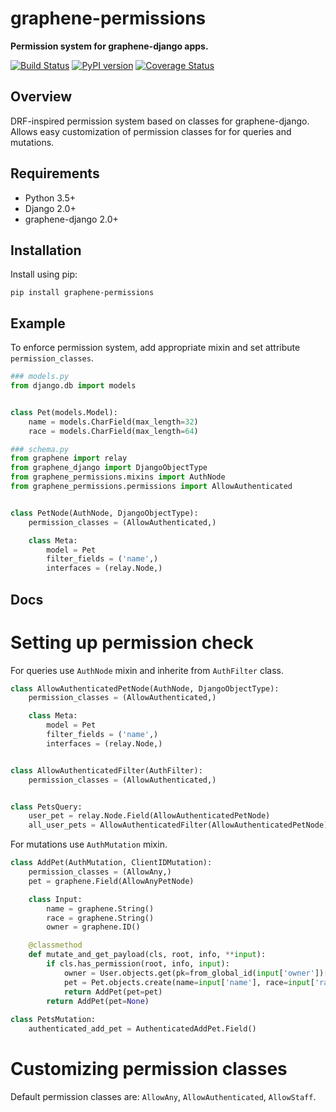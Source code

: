 # graphene-permissions

**Permission system for graphene-django apps.**

[![Build Status](https://travis-ci.org/redzej/graphene-permissions.svg?branch=travis-config)](https://travis-ci.org/redzej/graphene-permissions)
[![PyPI version](https://badge.fury.io/py/graphene-permissions.svg)](https://badge.fury.io/py/graphene-permissions)
[![Coverage Status](https://coveralls.io/repos/github/redzej/graphene-permissions/badge.svg?branch=master)](https://coveralls.io/github/redzej/graphene-permissions?branch=master)


## Overview

DRF-inspired permission system based on classes for graphene-django. Allows easy customization of permission classes for
for queries and mutations.


## Requirements

* Python 3.5+
* Django 2.0+
* graphene-django 2.0+

## Installation

Install using pip:

```commandline
pip install graphene-permissions
```

## Example

To enforce permission system, add appropriate mixin and set attribute `permission_classes`.


```python
### models.py
from django.db import models


class Pet(models.Model):
    name = models.CharField(max_length=32)
    race = models.CharField(max_length=64)
```
```python
### schema.py
from graphene import relay
from graphene_django import DjangoObjectType
from graphene_permissions.mixins import AuthNode
from graphene_permissions.permissions import AllowAuthenticated


class PetNode(AuthNode, DjangoObjectType):
    permission_classes = (AllowAuthenticated,)

    class Meta:
        model = Pet
        filter_fields = ('name',)
        interfaces = (relay.Node,)
```

## Docs

# Setting up permission check
For queries use `AuthNode` mixin and inherite from `AuthFilter` class.
```python
class AllowAuthenticatedPetNode(AuthNode, DjangoObjectType):
    permission_classes = (AllowAuthenticated,)

    class Meta:
        model = Pet
        filter_fields = ('name',)
        interfaces = (relay.Node,)


class AllowAuthenticatedFilter(AuthFilter):
    permission_classes = (AllowAuthenticated,)


class PetsQuery:
    user_pet = relay.Node.Field(AllowAuthenticatedPetNode)
    all_user_pets = AllowAuthenticatedFilter(AllowAuthenticatedPetNode)
```

For mutations use `AuthMutation` mixin.
```python
class AddPet(AuthMutation, ClientIDMutation):
    permission_classes = (AllowAny,)
    pet = graphene.Field(AllowAnyPetNode)

    class Input:
        name = graphene.String()
        race = graphene.String()
        owner = graphene.ID()

    @classmethod
    def mutate_and_get_payload(cls, root, info, **input):
        if cls.has_permission(root, info, input):
            owner = User.objects.get(pk=from_global_id(input['owner'])[1])
            pet = Pet.objects.create(name=input['name'], race=input['race'], owner=owner)
            return AddPet(pet=pet)
        return AddPet(pet=None)
        
class PetsMutation:
    authenticated_add_pet = AuthenticatedAddPet.Field()
```

# Customizing permission classes
Default permission classes are: `AllowAny`, `AllowAuthenticated`, `AllowStaff`.
